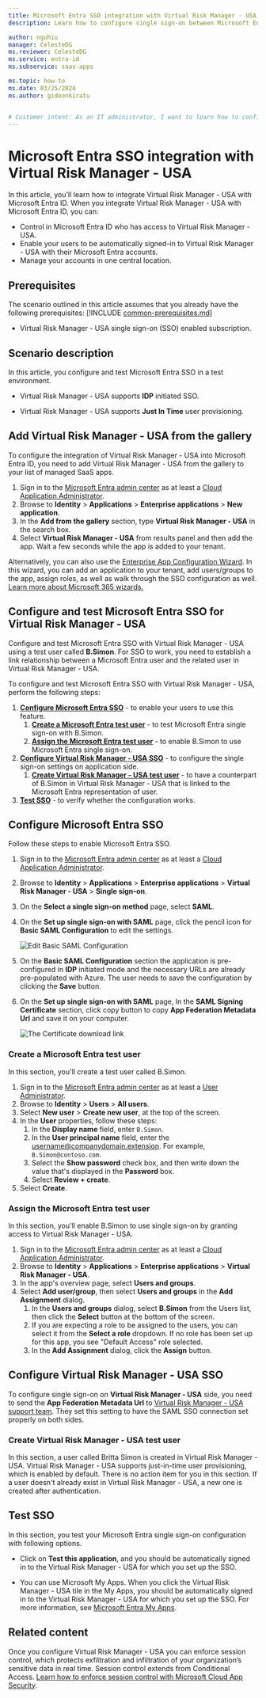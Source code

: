 ```yaml
---
title: Microsoft Entra SSO integration with Virtual Risk Manager - USA
description: Learn how to configure single sign-on between Microsoft Entra ID and Virtual Risk Manager - USA.

author: nguhiu
manager: CelesteDG
ms.reviewer: CelesteDG
ms.service: entra-id
ms.subservice: saas-apps

ms.topic: how-to
ms.date: 03/25/2024
ms.author: gideonkiratu


# Customer intent: As an IT administrator, I want to learn how to configure single sign-on between Microsoft Entra ID and Virtual Risk Manager - USA so that I can control who has access to Virtual Risk Manager - USA, enable automatic sign-in with Microsoft Entra accounts, and manage my accounts in one central location.
---
```


# Microsoft Entra SSO integration with Virtual Risk Manager - USA

In this article,  you'll learn how to integrate Virtual Risk Manager - USA with Microsoft Entra ID. When you integrate Virtual Risk Manager - USA with Microsoft Entra ID, you can:

* Control in Microsoft Entra ID who has access to Virtual Risk Manager - USA.
* Enable your users to be automatically signed-in to Virtual Risk Manager - USA with their Microsoft Entra accounts.
* Manage your accounts in one central location.

## Prerequisites
The scenario outlined in this article assumes that you already have the following prerequisites:
[!INCLUDE [common-prerequisites.md](~/identity/saas-apps/includes/common-prerequisites.md)]
* Virtual Risk Manager - USA single sign-on (SSO) enabled subscription.

## Scenario description

In this article,  you configure and test Microsoft Entra SSO in a test environment.

* Virtual Risk Manager - USA supports **IDP** initiated SSO.

* Virtual Risk Manager - USA supports **Just In Time** user provisioning.

## Add Virtual Risk Manager - USA from the gallery

To configure the integration of Virtual Risk Manager - USA into Microsoft Entra ID, you need to add Virtual Risk Manager - USA from the gallery to your list of managed SaaS apps.

1. Sign in to the [Microsoft Entra admin center](https://entra.microsoft.com) as at least a [Cloud Application Administrator](~/identity/role-based-access-control/permissions-reference.md#cloud-application-administrator).
1. Browse to **Identity** > **Applications** > **Enterprise applications** > **New application**.
1. In the **Add from the gallery** section, type **Virtual Risk Manager - USA** in the search box.
1. Select **Virtual Risk Manager - USA** from results panel and then add the app. Wait a few seconds while the app is added to your tenant.

 Alternatively, you can also use the [Enterprise App Configuration Wizard](https://portal.office.com/AdminPortal/home?Q=Docs#/azureadappintegration). In this wizard, you can add an application to your tenant, add users/groups to the app, assign roles, as well as walk through the SSO configuration as well. [Learn more about Microsoft 365 wizards.](/microsoft-365/admin/misc/azure-ad-setup-guides)

<a name='configure-and-test-azure-ad-sso-for-virtual-risk-manager---usa'></a>

## Configure and test Microsoft Entra SSO for Virtual Risk Manager - USA

Configure and test Microsoft Entra SSO with Virtual Risk Manager - USA using a test user called **B.Simon**. For SSO to work, you need to establish a link relationship between a Microsoft Entra user and the related user in Virtual Risk Manager - USA.

To configure and test Microsoft Entra SSO with Virtual Risk Manager - USA, perform the following steps:

1. **[Configure Microsoft Entra SSO](#configure-azure-ad-sso)** - to enable your users to use this feature.
    1. **[Create a Microsoft Entra test user](#create-an-azure-ad-test-user)** - to test Microsoft Entra single sign-on with B.Simon.
    1. **[Assign the Microsoft Entra test user](#assign-the-azure-ad-test-user)** - to enable B.Simon to use Microsoft Entra single sign-on.
1. **[Configure Virtual Risk Manager - USA SSO](#configure-virtual-risk-manager---usa-sso)** - to configure the single sign-on settings on application side.
    1. **[Create Virtual Risk Manager - USA test user](#create-virtual-risk-manager---usa-test-user)** - to have a counterpart of B.Simon in Virtual Risk Manager - USA that is linked to the Microsoft Entra representation of user.
1. **[Test SSO](#test-sso)** - to verify whether the configuration works.

<a name='configure-azure-ad-sso'></a>

## Configure Microsoft Entra SSO

Follow these steps to enable Microsoft Entra SSO.

1. Sign in to the [Microsoft Entra admin center](https://entra.microsoft.com) as at least a [Cloud Application Administrator](~/identity/role-based-access-control/permissions-reference.md#cloud-application-administrator).
1. Browse to **Identity** > **Applications** > **Enterprise applications** > **Virtual Risk Manager - USA** > **Single sign-on**.
1. On the **Select a single sign-on method** page, select **SAML**.
1. On the **Set up single sign-on with SAML** page, click the pencil icon for **Basic SAML Configuration** to edit the settings.

   ![Edit Basic SAML Configuration](common/edit-urls.png)

1. On the **Basic SAML Configuration** section the application is pre-configured in **IDP** initiated mode and the necessary URLs are already pre-populated with Azure. The user needs to save the configuration by clicking the **Save** button.

1. On the **Set up single sign-on with SAML** page, In the **SAML Signing Certificate** section, click copy button to copy **App Federation Metadata Url** and save it on your computer.

	![The Certificate download link](common/copy-metadataurl.png)

<a name='create-an-azure-ad-test-user'></a>

### Create a Microsoft Entra test user

In this section, you'll create a test user called B.Simon.

1. Sign in to the [Microsoft Entra admin center](https://entra.microsoft.com) as at least a [User Administrator](~/identity/role-based-access-control/permissions-reference.md#user-administrator).
1. Browse to **Identity** > **Users** > **All users**.
1. Select **New user** > **Create new user**, at the top of the screen.
1. In the **User** properties, follow these steps:
   1. In the **Display name** field, enter `B.Simon`.  
   1. In the **User principal name** field, enter the username@companydomain.extension. For example, `B.Simon@contoso.com`.
   1. Select the **Show password** check box, and then write down the value that's displayed in the **Password** box.
   1. Select **Review + create**.
1. Select **Create**.

<a name='assign-the-azure-ad-test-user'></a>

### Assign the Microsoft Entra test user

In this section, you'll enable B.Simon to use single sign-on by granting access to Virtual Risk Manager - USA.

1. Sign in to the [Microsoft Entra admin center](https://entra.microsoft.com) as at least a [Cloud Application Administrator](~/identity/role-based-access-control/permissions-reference.md#cloud-application-administrator).
1. Browse to **Identity** > **Applications** > **Enterprise applications** > **Virtual Risk Manager - USA**.
1. In the app's overview page, select **Users and groups**.
1. Select **Add user/group**, then select **Users and groups** in the **Add Assignment** dialog.
   1. In the **Users and groups** dialog, select **B.Simon** from the Users list, then click the **Select** button at the bottom of the screen.
   1. If you are expecting a role to be assigned to the users, you can select it from the **Select a role** dropdown. If no role has been set up for this app, you see "Default Access" role selected.
   1. In the **Add Assignment** dialog, click the **Assign** button.

## Configure Virtual Risk Manager - USA SSO

To configure single sign-on on **Virtual Risk Manager - USA** side, you need to send the **App Federation Metadata Url** to [Virtual Risk Manager - USA support team](mailto:globalsupport@edriving.com). They set this setting to have the SAML SSO connection set properly on both sides.

### Create Virtual Risk Manager - USA test user

In this section, a user called Britta Simon is created in Virtual Risk Manager - USA. Virtual Risk Manager - USA supports just-in-time user provisioning, which is enabled by default. There is no action item for you in this section. If a user doesn't already exist in Virtual Risk Manager - USA, a new one is created after authentication.

## Test SSO 

In this section, you test your Microsoft Entra single sign-on configuration with following options.

* Click on **Test this application**, and you should be automatically signed in to the Virtual Risk Manager - USA for which you set up the SSO.

* You can use Microsoft My Apps. When you click the Virtual Risk Manager - USA tile in the My Apps, you should be automatically signed in to the Virtual Risk Manager - USA for which you set up the SSO. For more information, see [Microsoft Entra My Apps](/azure/active-directory/manage-apps/end-user-experiences#azure-ad-my-apps).

## Related content

Once you configure Virtual Risk Manager - USA you can enforce session control, which protects exfiltration and infiltration of your organization’s sensitive data in real time. Session control extends from Conditional Access. [Learn how to enforce session control with Microsoft Cloud App Security](/cloud-app-security/proxy-deployment-aad).
